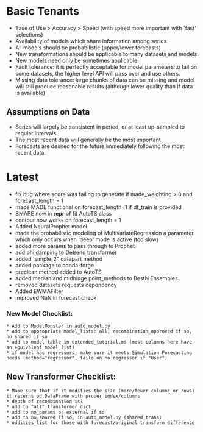 # Basic Tenants
* Ease of Use > Accuracy > Speed (with speed more important with 'fast' selections)
* Availability of models which share information among series
* All models should be probabilistic (upper/lower forecasts)
* New transformations should be applicable to many datasets and models
* New models need only be sometimes applicable
* Fault tolerance: it is perfectly acceptable for model parameters to fail on some datasets, the higher level API will pass over and use others.
* Missing data tolerance: large chunks of data can be missing and model will still produce reasonable results (although lower quality than if data is available)

## Assumptions on Data
* Series will largely be consistent in period, or at least up-sampled to regular intervals
* The most recent data will generally be the most important
* Forecasts are desired for the future immediately following the most recent data.

# Latest
* fix bug where score was failing to generate if made_weighting > 0 and forecast_length = 1
* made MADE functional on forecast_length=1 if df_train is provided
* SMAPE now in __repr__ of fit AutoTS class
* contour now works on forecast_length = 1
* Added NeuralProphet model
* made the probabilistic modeling of MultivariateRegression a parameter which only occurs when 'deep' mode is active (too slow)
* added more params to pass through to Prophet
* add phi damping to Detrend transformer
* added 'simple_2" datepart method
* added package to conda-forge
* preclean method added to AutoTS
* added median and midhinge point_methods to BestN Ensembles
* removed datasets requests dependency
* Added EWMAFilter
* improved NaN in forecast check

### New Model Checklist:
	* Add to ModelMonster in auto_model.py
	* add to appropriate model_lists: all, recombination_approved if so, no_shared if so
	* add to model table in extended_tutorial.md (most columns here have an equivalent model_list)
	* if model has regressors, make sure it meets Simulation Forecasting needs (method="regressor", fails on no regressor if "User")

## New Transformer Checklist:
	* Make sure that if it modifies the size (more/fewer columns or rows) it returns pd.DataFrame with proper index/columns
	* depth of recombination is?
	* add to "all" transformer_dict
	* add to no_params or external if so
	* add to no_shared if so, in auto_model.py (shared_trans)
	* oddities_list for those with forecast/original transform difference
